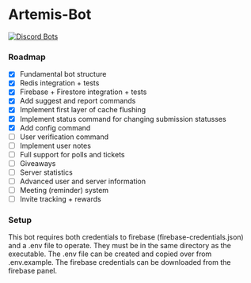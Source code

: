 # Artemis-Bot
[![Discord Bots](https://top.gg/api/widget/status/566616056165302282.svg)](https://top.gg/bot/566616056165302282)

### Roadmap
- [x] Fundamental bot structure
- [x] Redis integration + tests
- [x] Firebase + Firestore integration + tests
- [x] Add suggest and report commands
- [x] Implement first layer of cache flushing
- [x] Implement status command for changing submission statusses
- [x] Add config command
- [ ] User verification command
- [ ] Implement user notes
- [ ] Full support for polls and tickets
- [ ] Giveaways
- [ ] Server statistics
- [ ] Advanced user and server information
- [ ] Meeting (reminder) system
- [ ] Invite tracking + rewards

### Setup
This bot requires both credentials to firebase (firebase-credentials.json) and a .env file to operate. They must be in the same directory as the executable. The .env file can be created and copied over from .env.example. The firebase credentials can be downloaded from the firebase panel.